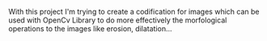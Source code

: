 With this project I'm trying to create a codification for images which can be used with OpenCv Library to do more effectively the
morfological operations to the images like erosion, dilatation...